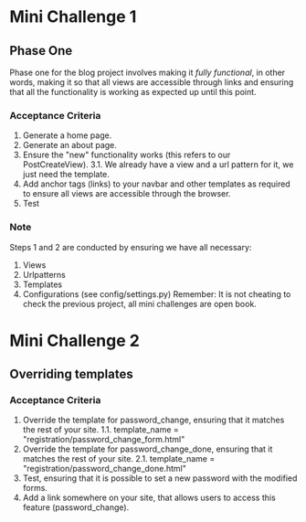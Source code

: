 # Mini Challenge 1
## Phase One
Phase one for the blog project involves making it *fully functional*, in other words,
making it so that all views are accessible through links and ensuring that all the functionality
is working as expected up until this point.
### Acceptance Criteria
1. Generate a home page.
2. Generate an about page.
3. Ensure the "new" functionality works (this refers to our PostCreateView).
3.1. We already have a view and a url pattern for it, we just need the template.
4. Add anchor tags (links) to your navbar and other templates as required to ensure all views are accessible through the browser.
5. Test
### Note
Steps 1 and 2 are conducted by ensuring we have all necessary:
1. Views
2. Urlpatterns
3. Templates
4. Configurations (see config/settings.py)
Remember: It is not cheating to check the previous project, all mini challenges are open book.

# Mini Challenge 2
## Overriding templates
### Acceptance Criteria
1. Override the template for password_change, ensuring that it matches the rest of your site.
1.1. template_name = "registration/password_change_form.html"
2. Override the template for password_change_done, ensuring that it matches the rest of your site.
2.1. template_name = "registration/password_change_done.html"
3. Test, ensuring that it is possible to set a new password with the modified forms.
4. Add a link somewhere on your site, that allows users to access this feature (password_change).